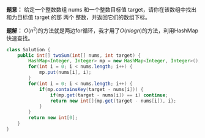 **题意：** 给定一个整数数组 nums 和一个整数目标值 target，请你在该数组中找出 和为目标值 target  的那 两个 整数，并返回它们的数组下标。

**题解：** $O(n^2)$的方法就是两边for循环，我才用了$O(nlogn)$的方法，利用HashMap快速查找。


```java
class Solution {
    public int[] twoSum(int[] nums, int target) {
        HashMap<Integer, Integer> mp = new HashMap<Integer, Integer>();
        for(int i = 0; i < nums.length; i++) {
            mp.put(nums[i], i);
        }
        for(int i = 0; i < nums.length; i++) {
            if(mp.containsKey(target - nums[i])) {
                if(mp.get(target - nums[i]) == i) continue;
                return new int[]{mp.get(target - nums[i]), i};
            }
        }
        return new int[0];
    }
}
```